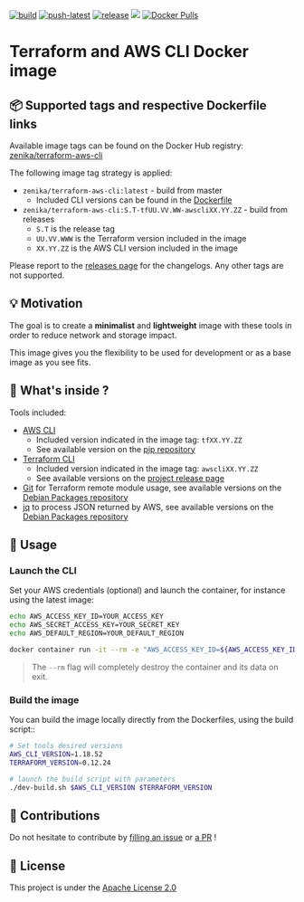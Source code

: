 [![build](https://github.com/Zenika/terraform-aws-cli/workflows/build/badge.svg)](https://github.com/Zenika/terraform-aws-cli/actions?query=workflow%3Abuild)
[![push-latest](https://github.com/Zenika/terraform-aws-cli/workflows/push-latest/badge.svg)](https://github.com/Zenika/terraform-aws-cli/actions?query=workflow%3Apush-latest)
[![release](https://github.com/Zenika/terraform-aws-cli/workflows/release/badge.svg)](https://github.com/Zenika/terraform-aws-cli/actions?query=workflow%3Arelease)
[![](https://images.microbadger.com/badges/image/zenika/terraform-aws-cli.svg)](https://microbadger.com/images/zenika/terraform-aws-cli)
[![Docker Pulls](https://img.shields.io/docker/pulls/zenika/terraform-aws-cli.svg)](https://hub.docker.com/r/zenika/terraform-aws-cli/)

# Terraform and AWS CLI Docker image

## 📦 Supported tags and respective Dockerfile links
Available image tags can be found on the Docker Hub registry: [zenika/terraform-aws-cli](https://hub.docker.com/r/zenika/terraform-aws-cli/tags)

The following image tag strategy is applied:
* `zenika/terraform-aws-cli:latest` - build from master
  * Included CLI versions can be found in the [Dockerfile](https://github.com/Zenika/terraform-aws-cli/blob/master/Dockerfile)
* `zenika/terraform-aws-cli:S.T-tfUU.VV.WW-awscliXX.YY.ZZ` - build from releases
  * `S.T` is the release tag
  * `UU.VV.WWW` is the Terraform version included in the image
  * `XX.YY.ZZ` is the AWS CLI version included in the image

Please report to the [releases page](https://github.com/Zenika/terraform-aws-cli/releases) for the changelogs. Any other tags are not supported.

## 💡 Motivation

The goal is to create a **minimalist** and **lightweight** image with these tools in order to reduce network and storage impact.

This image gives you the flexibility to be used for development or as a base image as you see fits.

## 🔧 What's inside ?
Tools included:

* [AWS CLI](https://aws.amazon.com/fr/cli/)
  * Included version indicated in the image tag: `tfXX.YY.ZZ`
  * See available version on the [pip repository](https://pypi.org/project/awscli/#history)
* [Terraform CLI](https://www.terraform.io/docs/commands/index.html)
  * Included version indicated in the image tag: `awscliXX.YY.ZZ`
  * See available versions on the [project release page](https://github.com/hashicorp/terraform/releases)
* [Git](https://git-scm.com/) for Terraform remote module usage, see available versions on the [Debian Packages repository](https://packages.debian.org/search?suite=buster&arch=any&searchon=names&keywords=git)
* [jq](https://stedolan.github.io/jq/) to process JSON returned by AWS, see available versions on the [Debian Packages repository](https://packages.debian.org/search?suite=buster&arch=any&searchon=names&keywords=jq)

## 🚀 Usage

### Launch the CLI
Set your AWS credentials (optional) and launch the container, for instance using the latest image:

```bash
echo AWS_ACCESS_KEY_ID=YOUR_ACCESS_KEY
echo AWS_SECRET_ACCESS_KEY=YOUR_SECRET_KEY
echo AWS_DEFAULT_REGION=YOUR_DEFAULT_REGION

docker container run -it --rm -e "AWS_ACCESS_KEY_ID=${AWS_ACCESS_KEY_ID}" -e "AWS_SECRET_ACCESS_KEY=${AWS_SECRET_ACCESS_KEY}" -e "AWS_DEFAULT_REGION=${AWS_DEFAULT_REGION}" -v ${PWD}:/workspace zenika/terraform-aws-cli:latest
```

> The `--rm` flag will completely destroy the container and its data on exit.

### Build the image
You can build the image locally directly from the Dockerfiles, using the build script::

```bash
# Set tools desired versions
AWS_CLI_VERSION=1.18.52
TERRAFORM_VERSION=0.12.24

# launch the build script with parameters
./dev-build.sh $AWS_CLI_VERSION $TERRAFORM_VERSION
```

## 🙏 Contributions
Do not hesitate to contribute by [filling an issue](https://github.com/Zenika/terraform-aws-cli/issues) or [a PR](https://github.com/Zenika/terraform-aws-cli/pulls) !

## 📖 License
This project is under the [Apache License 2.0](https://raw.githubusercontent.com/Zenika/terraform-aws-cli/master/LICENSE)
